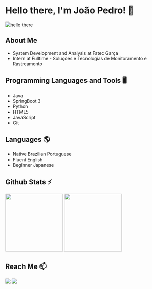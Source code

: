 <!-- Título e apresentação -->
<h1>Hello there, I'm João Pedro! 👋</h1>

<!-- General Kenobi -->
![hello there](https://media.tenor.com/EJ5ezT8nTdoAAAAC/hello-there-obi-wan.gif)

<!-- Sobre mim -->
<div>
    <h2>About Me</h2>
    <ul>
        <li>System Development and Analysis at Fatec Garça</li>
        <li>Intern at Fulltime - Soluções e Tecnologias de Monitoramento e Rastreamento</li>
    </ul>
</div>

<!-- Linguagens de programação e ferramentas -->
<div>
    <h2>Programming Languages and Tools 🖥️</h2>
    <ul>
        <li>Java</li>
        <li>SpringBoot 3</li>
        <li>Python</li>
        <li>HTML5</li>
        <li>JavaScript</li>
        <li>Git</li>
    </ul>
</div>

<!-- Idiomas -->
<div>
    <h2>Languages 🌎</h2>
    <ul>
        <li>Native Brazilian Portuguese</li>
        <li>Fluent English</li>
        <li>Beginner Japanese</li>
    </ul>
</div>

<!-- Estatísticas do Github -->
<div>
    <h2>Github Stats ⚡</h2>
    <a href="https://github.com/Joao-Pedro-Checco">
        <img loading="lazy" height="180em" src="https://github-readme-stats.vercel.app/api/top-langs/?username=Joao-Pedro-Checco&layout=compact&langs_count=7&theme=dracula"/>
        <img loading="lazy" height="180em" src="https://github-readme-stats.vercel.app/api?username=Joao-Pedro-Checco&show_icons=true&theme=dracula&include_all_commits=true&count_private=true"/>
    </a>
</div>

<!-- Contato -->
<div>
    <h2>Reach Me 📫</h2>
    <a href="https://www.linkedin.com/in/joao-pedro-checco" target="_blank"><img loading="lazy" src="https://img.shields.io/badge/-LinkedIn-%230077B5?style=for-the-badge&logo=linkedin&logoColor=white" target="_blank"></a>   
    <a href = "mailto:joaochecco@gmail.com"><img loading="lazy" src="https://img.shields.io/badge/Gmail-D14836?style=for-the-badge&logo=gmail&logoColor=white" target="_blank"></a>
</div>
